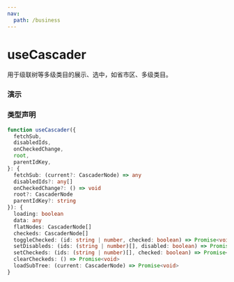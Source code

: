 ```yaml
---
nav:
  path: /business
---
```


# useCascader

用于级联树等多级类目的展示、选中，如省市区、多级类目。

### 演示

<code src="./demo/index.tsx"></code>

### 类型声明

```typescript
function useCascader({
  fetchSub,
  disabledIds,
  onCheckedChange,
  root,
  parentIdKey,
}: {
  fetchSub: (current?: CascaderNode) => any
  disabledIds?: any[]
  onCheckedChange?: () => void
  root?: CascaderNode
  parentIdKey?: string
}): {
  loading: boolean
  data: any
  flatNodes: CascaderNode[]
  checkeds: CascaderNode[]
  toggleChecked: (id: string | number, checked: boolean) => Promise<void>
  setDisableds: (ids: (string | number)[], disabled: boolean) => Promise<void>
  setCheckeds: (ids: (string | number)[], checked: boolean) => Promise<void>
  clearCheckeds: () => Promise<void>
  loadSubTree: (current: CascaderNode) => Promise<void>
}
```
